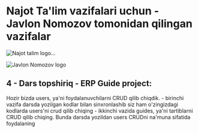 # Najot Ta'lim vazifalari uchun - Javlon Nomozov tomonidan qilingan vazifalar

![Najot talim logo...](https://assets-global.website-files.com/62361b0ee9fbf8a744598959/62be9351137b5e0541861308_Najot-logo-1.jpg)

![Javlon Nomozov logo](https://avatars.githubusercontent.com/u/69708014?v=4)

## 4 - Dars topshiriq - ERP Guide project:

Hozir bizda users, ya'ni foydalanuvchilarni CRUD qilib chiqdik. - birinchi vazifa darsda yozilgan kodlar bilan sinxronlashib siz ham o'zingizdagi kodlarda users'ni crud qilib chiqing - ikkinchi vazida guides, ya'ni tartiblarni CRUD qilib chiqing. Bunda darsda yozildan users CRUDni na'muna sifatida foydalaning

